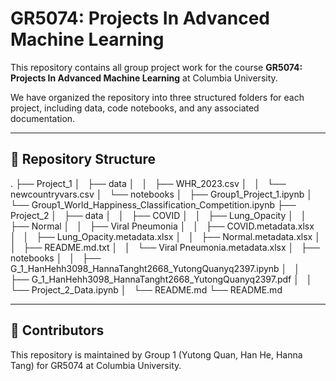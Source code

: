 # GR5074: Projects In Advanced Machine Learning

This repository contains all group project work for the course **GR5074: Projects In Advanced Machine Learning** at Columbia University.

We have organized the repository into three structured folders for each project, including data, code notebooks, and any associated documentation.

---

## 📁 Repository Structure

.
├── Project_1
│   ├── data
│   │   ├── WHR_2023.csv
│   │   └── newcountryvars.csv
│   └── notebooks
│       ├── Group1_Project_1.ipynb
│       └── Group1_World_Happiness_Classification_Competition.ipynb
├── Project_2
│   ├── data
│   │   ├── COVID
│   │   ├── Lung_Opacity
│   │   ├── Normal
│   │   ├── Viral Pneumonia
│   │   ├── COVID.metadata.xlsx
│   │   ├── Lung_Opacity.metadata.xlsx
│   │   ├── Normal.metadata.xlsx
│   │   ├── README.md.txt
│   │   └── Viral Pneumonia.metadata.xlsx
│   ├── notebooks
│   │   ├── G_1_HanHehh3098_HannaTanght2668_YutongQuanyq2397.ipynb
│   │   ├── G_1_HanHehh3098_HannaTanght2668_YutongQuanyq2397.pdf
│   │   └── Project_2_Data.ipynb
│   └── README.md
└── README.md

---

## 👥 Contributors

This repository is maintained by Group 1 (Yutong Quan, Han He, Hanna Tang) for GR5074 at Columbia University.
